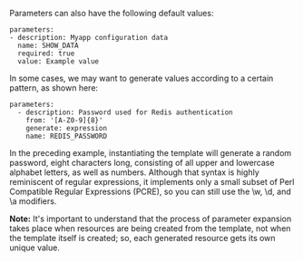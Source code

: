 Parameters can also have the following default values: 

```
parameters: 
- description: Myapp configuration data
  name: SHOW_DATA
  required: true
  value: Example value
```


In some cases, we may want to generate values according to a certain pattern, as shown here:

```
parameters:
  - description: Password used for Redis authentication
    from: '[A-Z0-9]{8}'
    generate: expression
    name: REDIS_PASSWORD
```

In the preceding example, instantiating the template will generate a random password, eight characters long, consisting of all upper and lowercase alphabet letters, as well as numbers. Although that syntax is highly reminiscent of regular expressions, it implements only a small subset of Perl Compatible Regular Expressions (PCRE), so you can still use the \w, \d, and \a modifiers.


**Note:**
It's important to understand that the process of parameter expansion takes place when resources are being created from the template, not when the template itself is created; so, each generated resource gets its own unique value.
